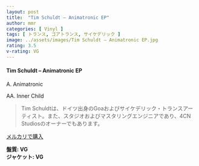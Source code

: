 ```yaml
---
layout: post
title:  "Tim Schuldt – Animatronic EP"
author: mmr
categories: [ Vinyl ]
tags: [ トランス, ゴアトランス, サイケデリック ]
image: ../assets/images/Tim Schuldt – Animatronic EP.jpg
rating: 3.5
v-rating: VG
---
```


#### Tim Schuldt – Animatronic EP

A. Animatronic

AA. Inner Child

> Tim Schuldtは、ドイツ出身のGoaおよびサイケデリック・トランスアーティスト。また、スタジオおよびマスタリングエンジニアであり、4CN Studiosのオーナーでもあります。



[メルカリで購入](https://jp.mercari.com/item/m43029708397)

<div class="mt-4 mb-4 d-flex align-items-center">
<strong class="mr-1">盤質: VG</strong>
</div>
<div class="mt-4 mb-4 d-flex align-items-center">
<strong class="mr-1">ジャケット: VG</strong>
</div>
